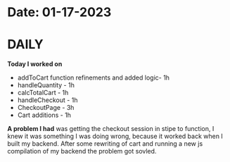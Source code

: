 # Date: 01-17-2023

# DAILY

**Today I worked on** 
- addToCart function refinements and added logic- 1h
- handleQuantity - 1h
- calcTotalCart - 1h
- handleCheckout - 1h
- CheckoutPage - 3h
- Cart additions - 1h


**A problem I had** was getting the checkout session in stipe to function, I knew it was something I was doing wrong, because it worked back when I built my backend. After some rewriting of cart and running a new js compilation of my backend the problem got sovled.